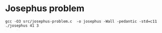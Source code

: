 # Josephus problem

    gcc -O3 src/josephus-problem.c  -o josephus -Wall -pedantic -std=c11
    ./josephus 41 3
